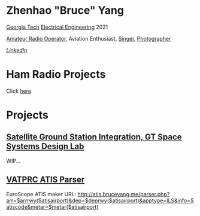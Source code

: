 # Zhenhao "Bruce" Yang
[Georgia Tech](http://www.gatech.edu) [Electrical Engineering](http://ece.gatech.edu) 2021

[Amateur Radio Operator](http://www.qrz.com/db/KN8U), Aviation Enthusiast, [Singer](http://chamberchoir.gatech.edu), [Photographer](http://photo.bruceyang.me)

*[LinkedIn](https://www.linkedin.com/in/zhenhao-yang/)*

# Ham Radio Projects
Click [here](http://www.kn8u.xyz)

# Projects

## [Satellite Ground Station Integration, GT Space Systems Design Lab](http://ssdl.gatech.edu/)
WIP...

## [VATPRC ATIS Parser](https://github.com/bruceyang1998/vatprc-atis-parser)

EuroScope ATIS maker URL: http://atis.bruceyang.me/parser.php?arr=$arrrwy($atisairport)&dep=$deprwy($atisairport)&apptype=ILS&info=$atiscode&metar=$metar($atisairport)
